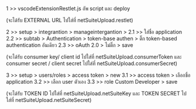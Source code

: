 1 >> vscodeExtensionRestlet.js อัพ script และ deploy

(จะได้รับ EXTERNAL URL ไปใส่ที่ netSuiteUpload.restlet)

2 >> setup > integrantion > manageintergantion >
2.1 >> ใส่ชื่อ application
2.2 >> subtab > Authentication > token-base authen > ติ๊ก token-based authentication อันเดียว
2.3 >> oAuth 2.0 > ไม่ติ๊ก > save

(จะได้รับ consumer key/ client id ไปใส่ที่ netSuiteUpload.consumerToken และ consumer secret / client secret ไปใส่ที่ netSuiteUpload.consumerSecret)

3 >> setup > users/roles > access token > new
3.1 >> access token > เลือกชื่อ application
3.2 >> เลือก user ตัวเอง
3.3 >> role Custom Developer > save

(จะได้รับ TOKEN ID ไปใส่ที่ netSuiteUpload.netSuiteKey และ TOKEN SECRET ไปใส่ที่ netSuiteUpload.netSuiteSecret)
